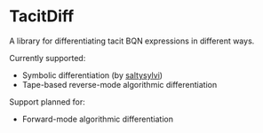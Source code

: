 # TacitDiff

A library for differentiating tacit BQN expressions in different ways.

Currently supported:
- Symbolic differentiation (by [saltysylvi])
- Tape-based reverse-mode algorithmic differentiation

Support planned for:
- Forward-mode algorithmic differentiation

[saltysylvi]: https://saltysylvi.github.io/blog/bqn-macros.html
